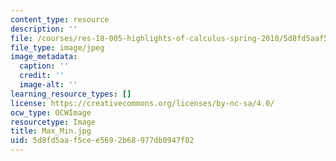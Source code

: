 ```yaml
---
content_type: resource
description: ''
file: /courses/res-18-005-highlights-of-calculus-spring-2010/5d8fd5aaf5cee5692b68977db0947f02_Max_Min.jpg
file_type: image/jpeg
image_metadata:
  caption: ''
  credit: ''
  image-alt: ''
learning_resource_types: []
license: https://creativecommons.org/licenses/by-nc-sa/4.0/
ocw_type: OCWImage
resourcetype: Image
title: Max_Min.jpg
uid: 5d8fd5aa-f5ce-e569-2b68-977db0947f02
---
```

